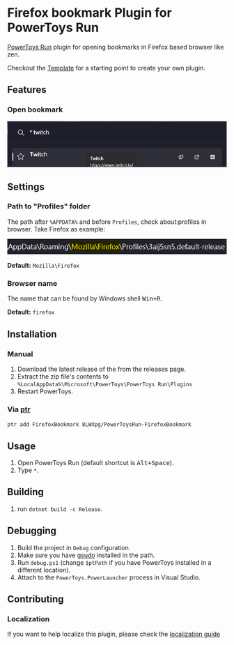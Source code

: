 # Firefox bookmark Plugin for PowerToys Run

[PowerToys Run](https://aka.ms/PowerToysOverview_PowerToysRun) plugin for opening bookmarks in Firefox based browser like zen.

Checkout the [Template](https://github.com/8LWXpg/PowerToysRun-PluginTemplate) for a starting point to create your own plugin.

## Features

### Open bookmark

![screenshot](./assets/screenshot.png)

## Settings

### Path to "Profiles" folder

The path after `%APPDATA%` and before `Profiles`, check about:profiles in browser. Take Firefox as example:

![settings](./assets/settings.png)

**Default:** `Mozilla\Firefox`

### Browser name

The name that can be found by Windows shell <kbd>Win+R</kbd>.

**Default:** `firefox`

## Installation

### Manual

1. Download the latest release of the from the releases page.
2. Extract the zip file's contents to `%LocalAppData%\Microsoft\PowerToys\PowerToys Run\Plugins`
3. Restart PowerToys.

### Via [ptr](https://github.com/8LWXpg/ptr)

```shell
ptr add FirefoxBookmark 8LWXpg/PowerToysRun-FirefoxBookmark
```

## Usage

1. Open PowerToys Run (default shortcut is <kbd>Alt+Space</kbd>).
1. Type `*`.

## Building

1. run `dotnet build -c Release`.

## Debugging

1. Build the project in `Debug` configuration.
1. Make sure you have [gsudo](https://github.com/gerardog/gsudo) installed in the path.
1. Run `debug.ps1` (change `$ptPath` if you have PowerToys installed in a different location).
1. Attach to the `PowerToys.PowerLauncher` process in Visual Studio.

## Contributing

### Localization

If you want to help localize this plugin, please check the [localization guide](./Localizing.md)
